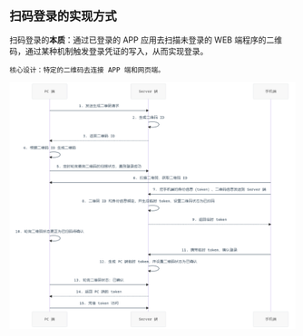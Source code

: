 ## 扫码登录的实现方式

扫码登录的**本质**：通过已登录的 APP 应用去扫描未登录的 WEB 端程序的二维码，通过某种机制触发登录凭证的写入，从而实现登录。

`核心设计：特定的二维码去连接 APP 端和网页端。`

![时序图-扫码登录的实现方式](../../../ImageRepository/%E8%AE%A1%E7%AE%97%E6%9C%BA%E4%B8%93%E4%B8%9A/Java%20%E6%8A%80%E6%9C%AF/%E9%9D%A2%E8%AF%95%E9%A2%98/%E4%B8%9A%E5%8A%A1%E5%BC%80%E5%8F%91%E5%9C%BA%E6%99%AF/%E6%97%B6%E5%BA%8F%E5%9B%BE-%E6%89%AB%E7%A0%81%E7%99%BB%E5%BD%95%E7%9A%84%E5%AE%9E%E7%8E%B0%E6%96%B9%E5%BC%8F.png)


